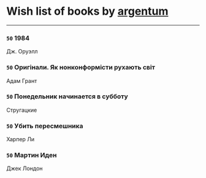 # Wish list of books by [argentum](https://plus.google.com/+AlexandraPoliakova)
---

### `50` 1984
Дж. Оруэлл

### `50` Оригінали. Як нонконформісти рухають світ
Адам Грант

### `50` Понедельник начинается в субботу
Стругацкие

### `50` Убить пересмешника
Харпер Ли

### `50` Мартин Иден
Джек Лондон

